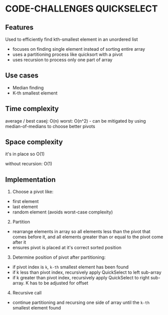 # CODE-CHALLENGES QUICKSELECT

## Features
Used to efficiently find kth-smallest element in an unordered list
- focuses on finding single element instead of sorting entire array
- uses a partitioning process like quicksort with a pivot
- uses recursion to process only one part of array

## Use cases
- Median finding
- K-th smallest element

## Time complexity
average / best casej: O(n)
worst: O(n^2) - can be mitigated by using median-of-medians to choose better pivots

## Space complexity
it's in place so O(1)

without recursion:
O(1)

## Implementation

1. Choose a pivot like:
- first element
- last element
- random element (avoids worst-case complexity)

2. Partition
- rearrange elements in array so all elements less than the pivot that comes before it,
  and all elements greater than or equal to the pivot come after it
- ensures pivot is placed at it's correct sorted position

3. Determine position of pivot
after partitioning:
- if pivot index is `k`, `k-th` smallest element has been found
- if k less than pivot index, recursively apply QuickSelect to left sub-array
- if k greater than pivot index, recursively apply QuickSelect to right sub-array. K has to be adjusted for offset

4. Recursive call
- continue partitioning and recursing one side of array until the `k-th` smallest element found